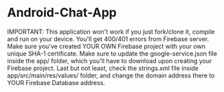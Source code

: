 # Android-Chat-App

IMPORTANT: This application won't work if you just fork/clone it, compile and run on your device. You'll get 400/401 errors from Firebase server. Make sure you've created YOUR OWN Firebase project with your own unique SHA-1 certificate. Make sure to update the google-service.json file inside the app/ folder, which you'll have to download upon creating your Firebase project. Last but not least, check the strings.xml file inside app/src/main/res/values/ folder, and change the domain address there to YOUR Firebase Database address.


